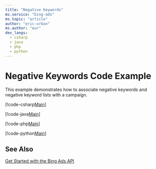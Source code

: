 ```yaml
---
title: "Negative Keywords"
ms.service: "bing-ads"
ms.topic: "article"
author: "eric-urban"
ms.author: "eur"
dev_langs:
  - csharp
  - java
  - php
  - python
---
```

# Negative Keywords Code Example
This example demonstrates how to associate negative keywords and negative keyword lists with a campaign.

[!code-csharp[Main](../../BingAds-dotNet-SDK/examples/BingAdsExamples/BingAdsExamplesLibrary/v11/NegativeKeywords.cs)]

[!code-java[Main](../../BingAds-Java-SDK/examples/BingAdsDesktopApp/src/main/java/com/microsoft/bingads/examples/v11/NegativeKeywords.java)]

[!code-php[Main](../../BingAds-PHP-SDK/samples/V11/NegativeKeywords.php)]

[!code-python[Main](../../BingAds-Python-SDK/examples/BingAdsPythonConsoleExamples/BingAdsPythonConsoleExamples/v11/negative_keywords.py)]

## See Also
[Get Started with the Bing Ads API](../guides/get-started.md)  

